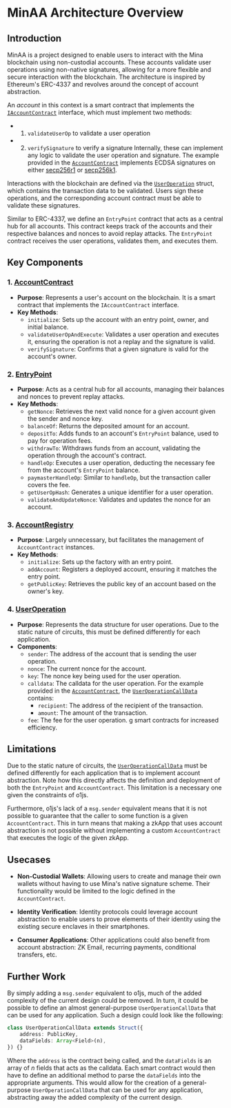 # MinAA Architecture Overview

## Introduction

MinAA is a project designed to enable users to interact with the Mina blockchain using non-custodial accounts. These accounts validate user operations using non-native signatures, allowing for a more flexible and secure interaction with the blockchain. The architecture is inspired by Ethereum's ERC-4337 and revolves around the concept of account abstraction.

An _account_ in this context is a smart contract that implements the [`IAccountContract`](../packages/contracts/src/interfaces/IAccountContract.ts) interface, which must implement two methods:
- 1. `validateUserOp` to validate a user operation
- 2. `verifySignature` to verify a signature
Internally, these can implement any logic to validate the user operation and signature. The example provided in the [`AccountContract`](../packages/contracts/src/contracts/AccountContract.ts) implements ECDSA signatures on either [secp256r1](../packages/contracts/src/interfaces/UserOperation.ts#L14) or [secp256k1](../packages/contracts/src/interfaces/UserOperation.ts#L15).

Interactions with the blockchain are defined via the [`UserOperation`](../packages/contracts/src/interfaces/UserOperation.ts#L42) struct, which contains the transaction data to be validated. Users sign these operations, and the corresponding account contract must be able to validate these signatures.

Similar to ERC-4337, we define an `EntryPoint` contract that acts as a central hub for all accounts. This contract keeps track of the accounts and their respective balances and nonces to avoid replay attacks. The `EntryPoint` contract receives the user operations, validates them, and executes them.

## Key Components

### 1. [**AccountContract**](../packages/contracts/src/contracts/AccountContract.ts)

- **Purpose**: Represents a user's account on the blockchain. It is a smart contract that implements the `IAccountContract` interface.
- **Key Methods**:
  - `initialize`: Sets up the account with an entry point, owner, and initial balance.
  - `validateUserOpAndExecute`: Validates a user operation and executes it, ensuring the operation is not a replay and the signature is valid.
  - `verifySignature`: Confirms that a given signature is valid for the account's owner.

### 2. [**EntryPoint**](../packages/contracts/src/contracts/EntryPoint.ts)

- **Purpose**: Acts as a central hub for all accounts, managing their balances and nonces to prevent replay attacks.
- **Key Methods**:
  - `getNonce`: Retrieves the next valid nonce for a given account given the sender and nonce key.
  - `balanceOf`: Returns the deposited amount for an account.
  - `depositTo`: Adds funds to an account's `EntryPoint` balance, used to pay for operation fees.
  - `withdrawTo`: Withdraws funds from an account, validating the operation through the account's contract.
  - `handleOp`: Executes a user operation, deducting the necessary fee from the account's `EntryPoint` balance.
  - `paymasterHandleOp`: Similar to `handleOp`, but the transaction caller covers the fee.
  - `getUserOpHash`: Generates a unique identifier for a user operation.
  - `validateAndUpdateNonce`: Validates and updates the nonce for an account.

### 3. [**AccountRegistry**](../packages/contracts/src/contracts/AccountRegistry.ts)

- **Purpose**: Largely unnecessary, but facilitates the management of `AccountContract` instances.
- **Key Methods**:
  - `initialize`: Sets up the factory with an entry point.
  - `addAccount`: Registers a deployed account, ensuring it matches the entry point.
  - `getPublicKey`: Retrieves the public key of an account based on the owner's key.

### 4. [**UserOperation**](../packages/contracts/src/interfaces/UserOperation.ts)

- **Purpose**: Represents the data structure for user operations. Due to the static nature of circuits, this must be defined differently for each application.
- **Components**:
  - `sender`: The address of the account that is sending the user operation.
  - `nonce`: The current nonce for the account.
  - `key`: The nonce key being used for the user operation.
  - `calldata`: The calldata for the user operation. For the example provided in the [`AccountContract`](../packages/contracts/src/contracts/AccountContract.ts), the [`UserOperationCallData`](../packages/contracts/src/interfaces/UserOperation.ts#L29) contains:
    - `recipient`: The address of the recipient of the transaction.
    - `amount`: The amount of the transaction.
  - `fee`: The fee for the user operation.
g smart contracts for increased efficiency.

## Limitations

Due to the static nature of circuits, the [`UserOperationCallData`](../packages/contracts/src/interfaces/UserOperation.ts#L29) must be defined differently for each application that is to implement account abstraction. Note how this directly affects the definition and deployment of both the `EntryPoint` and `AccountContract`. This limitation is a necessary one given the constraints of o1js.

Furthermore, o1js's lack of a `msg.sender` equivalent means that it is not possible to guarantee that the caller to some function is a given `AccountContract`. This in turn means that making a zkApp that uses account abstraction is not possible without implementing a custom `AccountContract` that executes the logic of the given zkApp.

## Usecases

- **Non-Custodial Wallets**: Allowing users to create and manage their own wallets without having to use Mina's native signature scheme. Their functionality would be limited to the logic defined in the `AccountContract`.

- **Identity Verification**: Identity protocols could leverage account abstraction to enable users to prove elements of their identity using the existing secure enclaves in their smartphones.

- **Consumer Applications**: Other applications could also benefit from account abstraction: ZK Email, recurring payments, conditional transfers, etc.

## Further Work

By simply adding a `msg.sender` equivalent to o1js, much of the added complexity of the current design could be removed. In turn, it could be possible to define an almost general-purpose `UserOperationCallData` that can be used for any application. Such a design could look like the following:

```typescript
class UserOperationCallData extends Struct({
    address: PublicKey,
    dataFields: Array<Field>(n),
}) {}
```

Where the `address` is the contract being called, and the `dataFields` is an array of _n_ fields that acts as the calldata. Each smart contract would then have to define an additional method to parse the `dataFields` into the appropriate arguments. This would allow for the creation of a general-purpose `UserOperationCallData` that can be used for any application, abstracting away the added complexity of the current design.

